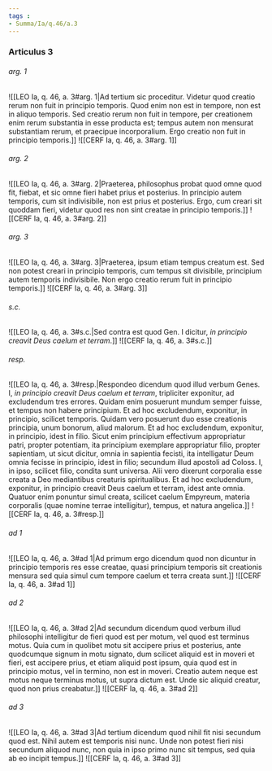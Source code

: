 ```yaml
---
tags : 
- Summa/Ia/q.46/a.3
---
```


### Articulus 3

###### arg. 1
![[LEO Ia, q. 46, a. 3#arg. 1|Ad tertium sic proceditur. Videtur quod creatio rerum non fuit in principio temporis. Quod enim non est in tempore, non est in aliquo temporis. Sed creatio rerum non fuit in tempore, per creationem enim rerum substantia in esse producta est; tempus autem non mensurat substantiam rerum, et praecipue incorporalium. Ergo creatio non fuit in principio temporis.]]
![[CERF Ia, q. 46, a. 3#arg. 1]]

###### arg. 2
![[LEO Ia, q. 46, a. 3#arg. 2|Praeterea, philosophus probat quod omne quod fit, fiebat, et sic omne fieri habet prius et posterius. In principio autem temporis, cum sit indivisibile, non est prius et posterius. Ergo, cum creari sit quoddam fieri, videtur quod res non sint creatae in principio temporis.]]
![[CERF Ia, q. 46, a. 3#arg. 2]]

###### arg. 3
![[LEO Ia, q. 46, a. 3#arg. 3|Praeterea, ipsum etiam tempus creatum est. Sed non potest creari in principio temporis, cum tempus sit divisibile, principium autem temporis indivisibile. Non ergo creatio rerum fuit in principio temporis.]]
![[CERF Ia, q. 46, a. 3#arg. 3]]

###### s.c.
![[LEO Ia, q. 46, a. 3#s.c.|Sed contra est quod Gen. I dicitur, *in principio creavit Deus caelum et terram*.]]
![[CERF Ia, q. 46, a. 3#s.c.]]

###### resp.
![[LEO Ia, q. 46, a. 3#resp.|Respondeo dicendum quod illud verbum Genes. I, *in principio creavit Deus caelum et terram*, tripliciter exponitur, ad excludendum tres errores. Quidam enim posuerunt mundum semper fuisse, et tempus non habere principium. Et ad hoc excludendum, exponitur, in principio, scilicet temporis. Quidam vero posuerunt duo esse creationis principia, unum bonorum, aliud malorum. Et ad hoc excludendum, exponitur, in principio, idest in filio. Sicut enim principium effectivum appropriatur patri, propter potentiam, ita principium exemplare appropriatur filio, propter sapientiam, ut sicut dicitur, omnia in sapientia fecisti, ita intelligatur Deum omnia fecisse in principio, idest in filio; secundum illud apostoli ad Coloss. I, in ipso, scilicet filio, condita sunt universa. Alii vero dixerunt corporalia esse creata a Deo mediantibus creaturis spiritualibus. Et ad hoc excludendum, exponitur, in principio creavit Deus caelum et terram, idest ante omnia. Quatuor enim ponuntur simul creata, scilicet caelum Empyreum, materia corporalis (quae nomine terrae intelligitur), tempus, et natura angelica.]]
![[CERF Ia, q. 46, a. 3#resp.]]

###### ad 1
![[LEO Ia, q. 46, a. 3#ad 1|Ad primum ergo dicendum quod non dicuntur in principio temporis res esse creatae, quasi principium temporis sit creationis mensura sed quia simul cum tempore caelum et terra creata sunt.]]
![[CERF Ia, q. 46, a. 3#ad 1]]

###### ad 2
![[LEO Ia, q. 46, a. 3#ad 2|Ad secundum dicendum quod verbum illud philosophi intelligitur de fieri quod est per motum, vel quod est terminus motus. Quia cum in quolibet motu sit accipere prius et posterius, ante quodcumque signum in motu signato, dum scilicet aliquid est in moveri et fieri, est accipere prius, et etiam aliquid post ipsum, quia quod est in principio motus, vel in termino, non est in moveri. Creatio autem neque est motus neque terminus motus, ut supra dictum est. Unde sic aliquid creatur, quod non prius creabatur.]]
![[CERF Ia, q. 46, a. 3#ad 2]]

###### ad 3
![[LEO Ia, q. 46, a. 3#ad 3|Ad tertium dicendum quod nihil fit nisi secundum quod est. Nihil autem est temporis nisi nunc. Unde non potest fieri nisi secundum aliquod nunc, non quia in ipso primo nunc sit tempus, sed quia ab eo incipit tempus.]]
![[CERF Ia, q. 46, a. 3#ad 3]]

